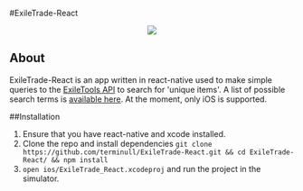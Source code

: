 #ExileTrade-React
<p align="center">
  <img src='http://i.imgur.com/dOWc36G.png'>
</p>

## About

ExileTrade-React is an app written in react-native used to make simple queries to the [ExileTools API](http://exiletools.com/) to search for 'unique items'. A list of possible search terms is [available here](http://pathofexile.gamepedia.com/Timeline_of_Unique_Items). At the moment, only iOS is supported.

##Installation

1. Ensure that you have react-native and xcode installed. 
2. Clone the repo and install dependencies ```git clone https://github.com/terminull/ExileTrade-React.git && cd ExileTrade-React/ && npm install```
3. `open ios/ExileTrade_React.xcodeproj` and run the project in the simulator.
